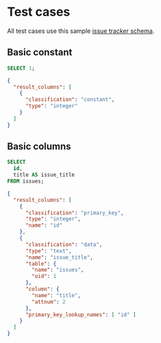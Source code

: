 # Test cases

All test cases use this sample [issue tracker schema](./test_data/issue_tracker_schema.json).

## Basic constant

```sql
SELECT 1;
```

```json
{
  "result_columns": [
    {
      "classification": "constant",
      "type": "integer"
    }
  ]
}
```

## Basic columns

```sql
SELECT
  id,
  title AS issue_title
FROM issues;
```

```json
{
  "result_columns": [
    {
      "classification": "primary_key",
      "type": "integer",
      "name": "id"
    },
    {
      "classification": "data",
      "type": "text",
      "name": "issue_title",
      "table": {
        "name": "issues",
        "oid": 1
      },
      "column": {
        "name": "title",
        "attnum": 2
      },
      "primary_key_lookup_names": [ "id" ]
    }
  ]
}
```
